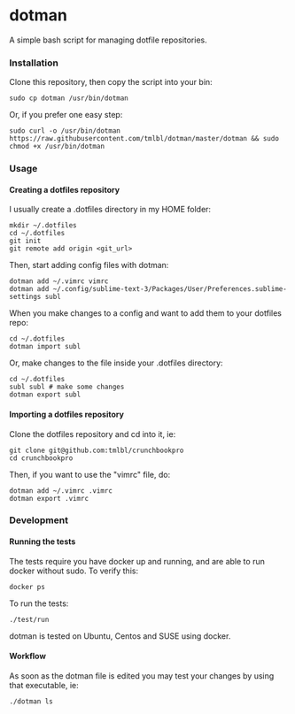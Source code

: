 dotman
======

A simple bash script for managing dotfile repositories.

### Installation
Clone this repository, then copy the script into your bin:

`sudo cp dotman /usr/bin/dotman`

Or, if you prefer one easy step:

`sudo curl -o /usr/bin/dotman https://raw.githubusercontent.com/tmlbl/dotman/master/dotman && sudo chmod +x /usr/bin/dotman`

### Usage

#### Creating a dotfiles repository
I usually create a .dotfiles directory in my HOME folder:

````
mkdir ~/.dotfiles
cd ~/.dotfiles
git init
git remote add origin <git_url>
````
Then, start adding config files with dotman:
````
dotman add ~/.vimrc vimrc
dotman add ~/.config/sublime-text-3/Packages/User/Preferences.sublime-settings subl
````
When you make changes to a config and want to add them to your dotfiles repo:
````
cd ~/.dotfiles
dotman import subl
````
Or, make changes to the file inside your .dotfiles directory:
````
cd ~/.dotfiles
subl subl # make some changes
dotman export subl
````
#### Importing a dotfiles repository
Clone the dotfiles repository and cd into it, ie:
````
git clone git@github.com:tmlbl/crunchbookpro
cd crunchbookpro
````
Then, if you want to use the "vimrc" file, do:
````
dotman add ~/.vimrc .vimrc
dotman export .vimrc
````
### Development

#### Running the tests
The tests require you have docker up and running, and are able to run docker without sudo. To verify this:
````
docker ps
````
To run the tests:
````
./test/run
````
dotman is tested on Ubuntu, Centos and SUSE using docker.

#### Workflow
As soon as the dotman file is edited you may test your changes by using that executable, ie:
````
./dotman ls
````
